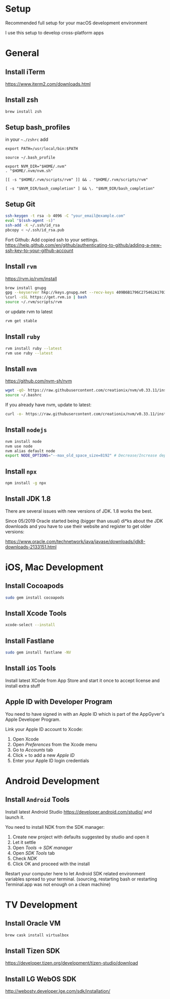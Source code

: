 # Setup

Recommended full setup for your macOS development environment

I use this setup to develop cross-platform apps

# General 

## Install iTerm

https://www.iterm2.com/downloads.html

## Install zsh

```bash
brew install zsh
```

## Setup bash_profiles


in your `~./zshrc` add

```
export PATH=/usr/local/bin:$PATH

source ~/.bash_profile

export NVM_DIR="$HOME/.nvm"
. "$HOME/.nvm/nvm.sh"

[[ -s "$HOME/.rvm/scripts/rvm" ]] && . "$HOME/.rvm/scripts/rvm"

[ -s "$NVM_DIR/bash_completion" ] && \. "$NVM_DIR/bash_completion"  
```

## Setup Git

```bash
ssh-keygen -t rsa -b 4096 -C "your_email@example.com"
eval "$(ssh-agent -s)"
ssh-add -K ~/.ssh/id_rsa
pbcopy < ~/.ssh/id_rsa.pub
```

Fort Github: Add copied ssh to your settings.
https://help.github.com/en/github/authenticating-to-github/adding-a-new-ssh-key-to-your-github-account

## Install `rvm`

https://rvm.io/rvm/install

```bash
brew install gnupg
gpg --keyserver hkp://keys.gnupg.net --recv-keys 409B6B1796C275462A1703113804BB82D39DC0E3 7D2BAF1CF37B13E2069D6956105BD0E739499BDB
\curl -sSL https://get.rvm.io | bash
source ~/.rvm/scripts/rvm
```

or update rvm to latest
```bash
rvm get stable
```

## Install `ruby`

```bash
rvm install ruby --latest
rvm use ruby --latest
```

## Install `nvm`

https://github.com/nvm-sh/nvm

```bash
wget -qO- https://raw.githubusercontent.com/creationix/nvm/v0.33.11/install.sh | bash
source ~/.bashrc
```
If you already have nvm, update to latest:

```bash
curl -o- https://raw.githubusercontent.com/creationix/nvm/v0.33.11/install.sh | bash
```

## Install `nodejs`

```bash
nvm install node
nvm use node
nvm alias default node
export NODE_OPTIONS="--max_old_space_size=8192" # Decrease/Increase depending on your RAM preferences
```

## Install `npx`

```bash
npm install -g npx
```

## Install JDK 1.8

There are several issues with new versions of JDK. 1.8 works the best. 

Since 05/2019 Oracle started being (bigger than usual) di*ks about the JDK downloads and you have to use their website and register to get older versions:

https://www.oracle.com/technetwork/java/javase/downloads/jdk8-downloads-2133151.html

# iOS, Mac Development 

## Install Cocoapods

```bash
sudo gem install cocoapods
```

## Install Xcode Tools

```bash
xcode-select --install
```

## Install Fastlane


```bash
sudo gem install fastlane -NV
```

## Install `iOS` Tools

Install latest XCode from App Store and start it once to accept license and install extra stuff

## Apple ID with Developer Program

You need to have signed in with an Apple ID which is part of the AppGyver's Apple Developer Program.

Link your Apple ID account to Xcode:

1. Open Xcode
1. Open _Preferences_ from the Xcode menu
1. Go to _Accounts_ tab
1. Click + to add a new _Apple ID_
1. Enter your Apple ID login credentials

# Android Development 

## Install `Android` Tools

Install latest Android Studio https://developer.android.com/studio/ and launch it.

You need to install NDK from the SDK manager:

1. Create new project with defaults suggested by studio and open it
1. Let it settle
1. Open _Tools_ -> _SDK manager_
1. Open _SDK Tools_ tab
1. Check _NDK_
1. Click OK and proceed with the install


Restart your computer here to let Android SDK related environment variables spread to your terminal. (sourcing, restarting bash or restarting Terminal.app was not enough on a clean machine)

# TV Development 

## Install Oracle VM

```bash
brew cask install virtualbox
```

## Install Tizen SDK

https://developer.tizen.org/development/tizen-studio/download


## Install LG WebOS SDK

http://webostv.developer.lge.com/sdk/installation/